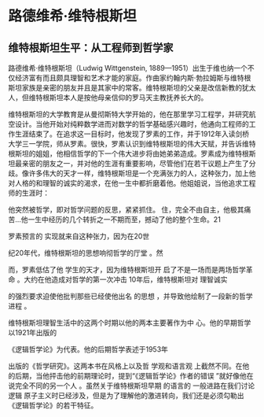 # 路德维希·维特根斯坦

## 维特根斯坦生平：从工程师到哲学家

路德维希·维特根斯坦（Ludwig Wittgenstein, 1889—1951）出生于维也纳一个不仅经济富有而且颇具理智和艺术才能的家庭。作曲家约翰内斯·勃拉姆斯与维特根斯坦家族是亲密的朋友并且是其家中的常客。维特根斯坦的父亲是改信新教的犹太人，但维特根斯坦本人是按他母亲信仰的罗马天主教抚养长大的。

维特根斯坦的大学教育是从曼彻斯特大学开始的，他在那里学习工程学，并研究航空设计。当他开始对纯粹数学进而对数学的哲学基础感兴趣时，他通向工程师的工作生涯结束了。在追求这一目标时，他发现了罗素的工作，并于1912年入读剑桥大学三一学院，师从罗素。很快，罗素认识到维特根斯坦的伟大天赋，并告诉维特根斯坦的姐姐，他相信哲学的下一个伟大进步将由她弟弟造成。罗素成为维特根斯坦最亲密的朋友之一，并对他的生涯有重要影响，尽管他们在若干议题上产生了分歧。像许多伟大的天才一样，维特根斯坦是一个充满张力的人，这种张力，加上他对人格的和理智的诚实的渴求，在他一生中都折磨着他。他姐姐说，当他追求工程师的生涯时：

他突然被哲学，即对哲学问题的反思，紧紧抓住。
住，完全不由自主，他极其痛苦...他一生中经历的几个转折之一不期而至，撼动了他的整个生命。21

罗素预言的 实现就来自这种张力，因为在20世

纪20年代，维特根斯坦的思想响彻哲学的厅堂 。然

而，罗素低估了他 学生的天才，因为维特根斯坦开 启了不是一场而是两场哲学革命 。大约在他造成对哲学的第一次冲击 10年后，维特根斯坦对 理智诚实

的强烈要求迫使他批判那些已经使他出名 的思想 ，并导致他绘制了一段新的哲学进程 。

维特根斯坦理智生活中的这两个时期以他的两本主要著作为中 心。他的早期哲学以1921年出版的

《逻辑哲学论》为代表。他的后期哲学表述于1953年

出版的《哲学研究》。这两本书在风格上以及哲 学观和语言观 上截然不同。在他的后期，当他抨击他的前期理论时，提到“《逻辑哲学论》作者的错误 ”就好像他在说完全不同的另一个人 。虽然关于维特根斯坦早期 的语言的 一般进路在我们讨论逻辑 原子主义时已经涉及，但是为了理解他的激进转向，我们还是必须勾勒出 《逻辑哲学论》的若干特征。